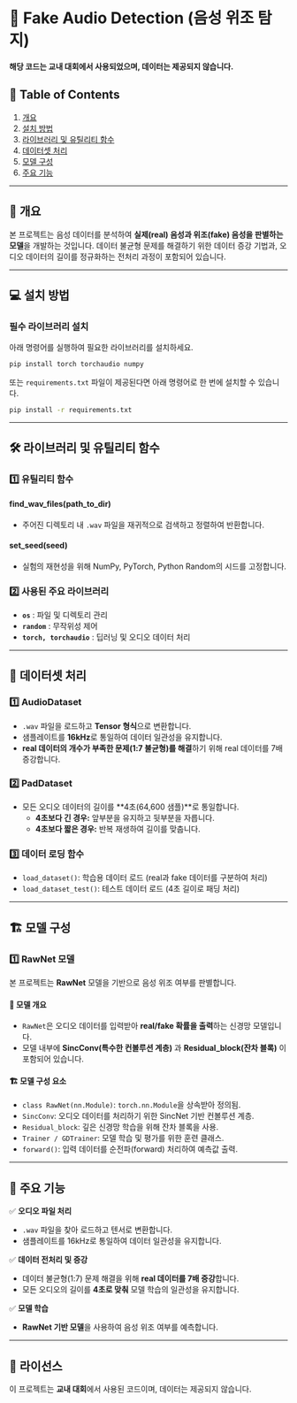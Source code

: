 # 🎵 Fake Audio Detection (음성 위조 탐지)

**해당 코드는 교내 대회에서 사용되었으며, 데이터는 제공되지 않습니다.**

## 📌 Table of Contents

1. [개요](#개요)
2. [설치 방법](#설치-방법)
3. [라이브러리 및 유틸리티 함수](#라이브러리-및-유틸리티-함수)
4. [데이터셋 처리](#데이터셋-처리)
5. [모델 구성](#모델-구성)
6. [주요 기능](#주요-기능)

---

## 📝 개요

본 프로젝트는 음성 데이터를 분석하여 **실제(real) 음성과 위조(fake) 음성을 판별하는 모델**을 개발하는 것입니다. 데이터 불균형 문제를 해결하기 위한 데이터 증강 기법과, 오디오 데이터의 길이를 정규화하는 전처리 과정이 포함되어 있습니다.

---

## 💻 설치 방법

### 필수 라이브러리 설치
아래 명령어를 실행하여 필요한 라이브러리를 설치하세요.

```bash
pip install torch torchaudio numpy
```

또는 `requirements.txt` 파일이 제공된다면 아래 명령어로 한 번에 설치할 수 있습니다.

```bash
pip install -r requirements.txt
```

---

## 🛠 라이브러리 및 유틸리티 함수

### 1️⃣ 유틸리티 함수

#### **find_wav_files(path_to_dir)**
- 주어진 디렉토리 내 `.wav` 파일을 재귀적으로 검색하고 정렬하여 반환합니다.

#### **set_seed(seed)**
- 실험의 재현성을 위해 NumPy, PyTorch, Python Random의 시드를 고정합니다.

### 2️⃣ 사용된 주요 라이브러리
- **`os`** : 파일 및 디렉토리 관리
- **`random`** : 무작위성 제어
- **`torch, torchaudio`** : 딥러닝 및 오디오 데이터 처리

---

## 🎵 데이터셋 처리

### 1️⃣ **AudioDataset**
- `.wav` 파일을 로드하고 **Tensor 형식**으로 변환합니다.
- 샘플레이트를 **16kHz**로 통일하여 데이터 일관성을 유지합니다.
- **real 데이터의 개수가 부족한 문제(1:7 불균형)를 해결**하기 위해 real 데이터를 7배 증강합니다.

### 2️⃣ **PadDataset**
- 모든 오디오 데이터의 길이를 **4초(64,600 샘플)**로 통일합니다.
  - **4초보다 긴 경우:** 앞부분을 유지하고 뒷부분을 자릅니다.
  - **4초보다 짧은 경우:** 반복 재생하여 길이를 맞춥니다.

### 3️⃣ **데이터 로딩 함수**
- `load_dataset()`: 학습용 데이터 로드 (real과 fake 데이터를 구분하여 처리)
- `load_dataset_test()`: 테스트 데이터 로드 (4초 길이로 패딩 처리)

---

## 🏗 모델 구성

### 1️⃣ **RawNet 모델**
본 프로젝트는 **RawNet** 모델을 기반으로 음성 위조 여부를 판별합니다.

#### 📌 **모델 개요**
- `RawNet`은 오디오 데이터를 입력받아 **real/fake 확률을 출력**하는 신경망 모델입니다.
- 모델 내부에 **SincConv(특수한 컨볼루션 계층)** 과 **Residual_block(잔차 블록)** 이 포함되어 있습니다.

#### 🏗 **모델 구성 요소**
- `class RawNet(nn.Module)`: `torch.nn.Module`을 상속받아 정의됨.
- `SincConv`: 오디오 데이터를 처리하기 위한 SincNet 기반 컨볼루션 계층.
- `Residual_block`: 깊은 신경망 학습을 위해 잔차 블록을 사용.
- `Trainer / GDTrainer`: 모델 학습 및 평가를 위한 훈련 클래스.
- `forward()`: 입력 데이터를 순전파(forward) 처리하여 예측값 출력.

---

## 🚀 주요 기능

✅ **오디오 파일 처리**
- `.wav` 파일을 찾아 로드하고 텐서로 변환합니다.
- 샘플레이트를 16kHz로 통일하여 데이터 일관성을 유지합니다.

✅ **데이터 전처리 및 증강**
- 데이터 불균형(1:7) 문제 해결을 위해 **real 데이터를 7배 증강**합니다.
- 모든 오디오의 길이를 **4초로 맞춰** 모델 학습의 일관성을 유지합니다.

✅ **모델 학습**
- **RawNet 기반 모델**을 사용하여 음성 위조 여부를 예측합니다.

---

## 📄 라이선스

이 프로젝트는 **교내 대회**에서 사용된 코드이며, 데이터는 제공되지 않습니다.

